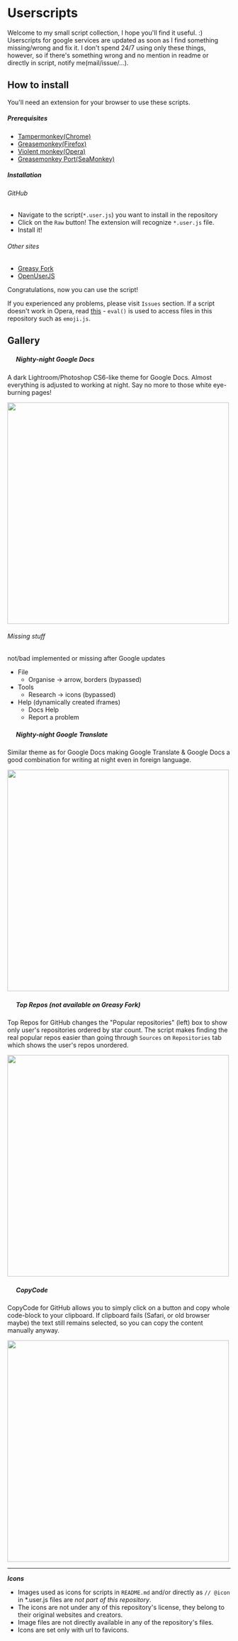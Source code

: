 # Userscripts
Welcome to my small script collection, I hope you'll find it useful. :)
Userscripts for google services are updated as soon as I find something
missing/wrong and fix it. I don't spend 24/7 using only these things, however,
so if there's something wrong and no mention in readme or directly in script,
notify me(mail/issue/...).
## How to install
You'll need an extension for your browser to use these scripts.
##### Prerequisites
- [Tampermonkey(Chrome)](https://tampermonkey.net)
- [Greasemonkey(Firefox)](http://www.greasespot.net)
- [Violent monkey(Opera)](
   https://addons.opera.com/sk/extensions/details/violent-monkey/)
- [Greasemonkey Port(SeaMonkey)](https://sourceforge.net/projects/gmport/)

##### Installation
###### GitHub
- Navigate to the script(<code>*.user.js</code>) you want to install in the
  repository
- Click on the <code>Raw</code> button! The extension will recognize
  <code>*.user.js</code> file.
- Install it!

###### Other sites
- [Greasy Fork](https://greasyfork.org/en/users/29508-keyweeusr)
- [OpenUserJS](https://openuserjs.org/users/KeyWeeUsr)

Congratulations, now you can use the script!

If you experienced any problems, please visit <code>Issues</code> section. If
a script doesn't work in Opera, read [this](
https://dev.opera.com/extensions/architecture-overview/) - `eval()` is used to
access files in this repository such as `emoji.js`.
## Gallery
##### <img src="https://www.google.sk/docs/about/favicon.ico" width=16></img>&nbsp;Nighty-night Google Docs
A dark Lightroom/Photoshop CS6-like theme for Google Docs. Almost everything is
adjusted to working at night. Say no more to those white eye-burning pages!

<img src="https://raw.githubusercontent.com/KeyWeeUsr/Userscripts/master/Nighty-night-Google-Docs/nightynight.png" width=500></img>

###### Missing stuff
not/bad implemented or missing after Google updates
- File
  - Organise -> arrow, borders (bypassed)
- Tools
  - Research -> icons (bypassed)
- Help (dynamically created iframes)
  - Docs Help
  - Report a problem

##### <img src="https://translate.google.com/favicon.ico" width=16></img>&nbsp;Nighty-night Google Translate
Similar theme as for Google Docs making Google Translate & Google Docs a good
combination for writing at night even in foreign language.

<img src="https://raw.githubusercontent.com/KeyWeeUsr/Userscripts/master/Nighty-night-Google-Translate/nightynight2.png" width=500></img>

##### <img src="https://assets-cdn.github.com/favicon.ico" width=16></img>&nbsp;Top Repos (not available on Greasy Fork)
Top Repos for GitHub changes the "Popular repositories" (left) box to show only
user's repositories ordered by star count. The script makes finding the real
popular repos easier than going through `Sources` on `Repositories` tab which
shows the user's repos unordered.

<img src="https://raw.githubusercontent.com/KeyWeeUsr/Userscripts/master/TopRepos/toprepos.png" width=500></img>

##### <img src="https://assets-cdn.github.com/favicon.ico" width=16></img>&nbsp;CopyCode
CopyCode for GitHub allows you to simply click on a button and copy whole
code-block to your clipboard. If clipboard fails (Safari, or old browser maybe)
the text still remains selected, so you can copy the content manually anyway.

<img src="https://raw.githubusercontent.com/KeyWeeUsr/Userscripts/master/CopyCode/copycode.png" width=500></img>

---

**_Icons_**
- Images used as icons for scripts in `README.md` and/or directly as `// @icon`
  in *.user.js files are _not part of this repository_.
- The icons are not under any of this repository's license, they belong to
  their original  websites and creators.
- Image files are not directly available in any of the repository's files.
- Icons are set only with url to favicons.

